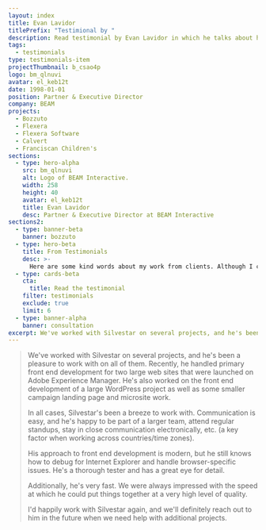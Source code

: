 ```yaml
---
layout: index
title: Evan Lavidor
titlePrefix: "Testimional by "
description: Read testimonial by Evan Lavidor in which he talks about his positive experience in working with Silvestar Bistrović.
tags:
  - testimonials
type: testimonials-item
projectThumbnail: b_csao4p
logo: bm_qlnuvi
avatar: el_keb12t
date: 1998-01-01
position: Partner & Executive Director
company: BEAM
projects:
  - Bozzuto
  - Flexera
  - Flexera Software
  - Calvert
  - Franciscan Children's
sections:
  - type: hero-alpha
    src: bm_qlnuvi
    alt: Logo of BEAM Interactive.
    width: 258
    height: 40
    avatar: el_keb12t
    title: Evan Lavidor
    desc: Partner & Executive Director at BEAM Interactive
sections2:
  - type: banner-beta
    banner: bozzuto
  - type: hero-beta
    title: From Testimonials
    desc: >-
      Here are some kind words about my work from clients. Although I collaborated with clients from more than 10 countries, most of them came from **The United States**.
  - type: cards-beta
    cta:
      title: Read the testimonial
    filter: testimonials
    exclude: true
    limit: 6
  - type: banner-alpha
    banner: consultation
excerpt: We've worked with Silvestar on several projects, and he's been a pleasure to work with...
---
```


> We've worked with Silvestar on several projects, and he's been a pleasure to work with on all of them. Recently, he handled primary front end development for two large web sites that were launched on Adobe Experience Manager. He's also worked on the front end development of a large WordPress project as well as some smaller campaign landing page and microsite work.
>
> In all cases, Silvestar's been a breeze to work with. Communication is easy, and he's happy to be part of a larger team, attend regular standups, stay in close communication electronically, etc. (a key factor when working across countries/time zones).
>
> His approach to front end development is modern, but he still knows how to debug for Internet Explorer and handle browser-specific issues. He's a thorough tester and has a great eye for detail.
>
> Additionally, he's very fast. We were always impressed with the speed at which he could put things together at a very high level of quality.
>
> I'd happily work with Silvestar again, and we'll definitely reach out to him in the future when we need help with additional projects.
